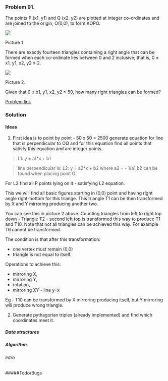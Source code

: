 ### Problem 91.

The points P (x1, y1) and Q (x2, y2) are plotted at integer co-ordinates and are joined to the origin, O(0,0), to form ΔOPQ.
                 
![](https://projecteuler.net/project/images/p091_1.gif)

Picture 1


There are exactly fourteen triangles containing a right angle that can be formed when each co-ordinate lies between 0 and 2 inclusive; that is,
0 ≤ x1, y1, x2, y2 ≤ 2.


![](https://projecteuler.net/project/images/p091_2.gif)

Picture 2.

Given that 0 ≤ x1, y1, x2, y2 ≤ 50, how many right triangles can be formed?

[Problem link](https://projecteuler.net/problem=91)


### Solution

#### Ideas

1. First idea is to point by point - 50 x 50 = 2500 generate equation for line that is perpendicular
to OQ and for this equation find all points that satisfy this equation and are integer points.

> L1: y = a1*x + b1

> line perpendicular is:
> L2: y = a2*x + b2
> where a2 = - 1/a1
> b2 can be found when placing point O.

For L2 find all P points lying on it - satisfying L2 equation.
 
This we will find all basic figures starting in (0,0) point and having right angle right-bottom 
for this triange. This triangle T1 can be then transformed by X and Y mirroring producing another
two.

You can see this in picture 2 above. Counting triangles from left to right top down - 
Triangle T2 - second left top is transformed this way to produce T1 and T10. Note that not 
all triangles can be achieved this way. For example T6 cannot be transformed. 

The condition is that after this transformation:
* one vertex must remain (0,0)
* triangle is not equal to itself.

Operations to achieve this:
* mirroring X,
* mirroring Y,
* rotation,
* mirroring XY - line y=x

Eg - T10 can be transformed by X mirroring producing itself, but Y mirroring will produce wrong triangle.

2. Generate pythagorian triples (already implemented) and find which coordinates meet it.
 
##### Data structures

##### Algorithm

###### Intro

#####Todo/Bugs
